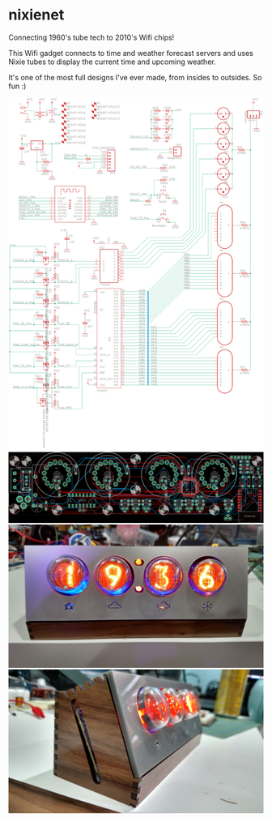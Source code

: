# nixienet
Connecting 1960's tube tech to 2010's Wifi chips!

This Wifi gadget connects to time and weather forecast servers and uses Nixie tubes to display the current time and upcoming weather.

It's one of the most full designs I've ever made, from insides to outsides. So fun :)

![schematic](nixienet-schematic.png)
![board](nixienet-board.png)
![photo](nixienet-photo.jpg)
![photo2](nixienet-photo2.jpg)
